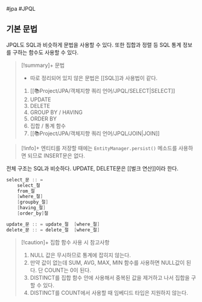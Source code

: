 #jpa #JPQL

## 기본 문법
JPQL도 SQL과 비슷하게 문법을 사용할 수 있다. 또한 집합과 정렬 등 SQL 통계 정보를 구하는 함수도 사용할 수 있다.

> [!summary]+ 문법
> + 따로 정리되어 있지 않은 문법은 [[SQL]]과 사용법이 같다.
> 1. [[📚Project/JPA/객체지향 쿼리 언어/JPQL/SELECT|SELECT]]
> 2. UPDATE
> 3. DELETE
> 4. GROUP BY / HAVING
> 5. ORDER BY
> 6. 집합 / 통계 함수
> 7. [[📚Project/JPA/객체지향 쿼리 언어/JPQL/JOIN|JOIN]]


> [!info]+ 
> 엔티티를 저장할 때에는 `EntityManager.persist()` 메소드를 사용하면 되므로 INSERT문은 없다.

전체 구조는 SQL과 비슷하다. UPDATE, DELETE문은 [[벌크 연산]]이라 한다.

```java
select_문 :: =
	select_절
	from_절
	[where_절]
	[groupby_절]
	[having_절]
	[order_by]절

update_문 :: = update_절  [where_절]
delete_문 :: = delete_절  [where_절]
```

> [!caution]+ 집합 함수 사용 시 참고사항
> 1. NULL 값은 무시하므로 통계에 잡히지 않는다.
> 2. 만약 값이 없는데 SUM, AVG, MAX, MIN 함수를 사용하면 NULL값이 된다. 단 COUNT는 0이 된다.
> 3. DISTINCT를 집합 함수 안에 사용해서 중복된 값을 제거하고 나서 집합을 구할 수 있다.
> 4. DISTINCT를 COUNT에서 사용할 때 임베디드 타입은 지원하지 않는다.